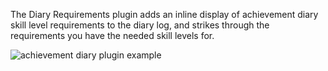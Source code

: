 The Diary Requirements plugin adds an inline display of achievement diary skill level requirements to the diary log, and strikes through the requirements you have the needed skill levels for.

![achievement diary plugin example](https://raw.githubusercontent.com/runelite/wiki/master/img/Diary-Requirements-example.png)